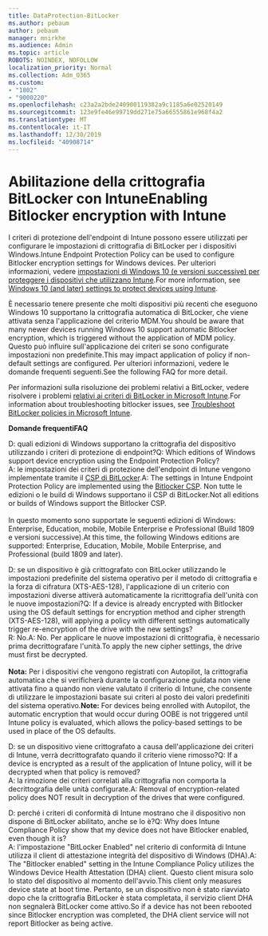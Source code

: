 ```yaml
---
title: DataProtection-BitLocker
ms.author: pebaum
author: pebaum
manager: mnirkhe
ms.audience: Admin
ms.topic: article
ROBOTS: NOINDEX, NOFOLLOW
localization_priority: Normal
ms.collection: Adm_O365
ms.custom:
- "1802"
- "9000220"
ms.openlocfilehash: c23a2a2bde240900119382a9c1185a6e02520149
ms.sourcegitcommit: 123e9fe46e99719dd271e75a66555861e968f4a2
ms.translationtype: MT
ms.contentlocale: it-IT
ms.lasthandoff: 12/30/2019
ms.locfileid: "40908714"
---
```

# <a name="enabling-bitlocker-encryption-with-intune"></a><span data-ttu-id="1e842-102">Abilitazione della crittografia BitLocker con Intune</span><span class="sxs-lookup"><span data-stu-id="1e842-102">Enabling Bitlocker encryption with Intune</span></span>

 <span data-ttu-id="1e842-103">I criteri di protezione dell'endpoint di Intune possono essere utilizzati per configurare le impostazioni di crittografia di BitLocker per i dispositivi Windows.</span><span class="sxs-lookup"><span data-stu-id="1e842-103">Intune Endpoint Protection Policy can be used to configure Bitlocker encryption settings for Windows devices.</span></span> <span data-ttu-id="1e842-104">Per ulteriori informazioni, vedere [impostazioni di Windows 10 (e versioni successive) per proteggere i dispositivi che utilizzano Intune](https://docs.microsoft.com/intune/endpoint-protection-windows-10#windows-encryption).</span><span class="sxs-lookup"><span data-stu-id="1e842-104">For more information, see [Windows 10 (and later) settings to protect devices using Intune](https://docs.microsoft.com/intune/endpoint-protection-windows-10#windows-encryption).</span></span>
 
<span data-ttu-id="1e842-105">È necessario tenere presente che molti dispositivi più recenti che eseguono Windows 10 supportano la crittografia automatica di BitLocker, che viene attivata senza l'applicazione del criterio MDM.</span><span class="sxs-lookup"><span data-stu-id="1e842-105">You should be aware that many newer devices running Windows 10 support automatic Bitlocker encryption, which is triggered without the application of MDM policy.</span></span> <span data-ttu-id="1e842-106">Questo può influire sull'applicazione dei criteri se sono configurate impostazioni non predefinite.</span><span class="sxs-lookup"><span data-stu-id="1e842-106">This may impact application of policy if non-default settings are configured.</span></span> <span data-ttu-id="1e842-107">Per ulteriori informazioni, vedere le domande frequenti seguenti.</span><span class="sxs-lookup"><span data-stu-id="1e842-107">See the following FAQ for more detail.</span></span>
 
<span data-ttu-id="1e842-108">Per informazioni sulla risoluzione dei problemi relativi a BitLocker, vedere risolvere i problemi [relativi ai criteri di BitLocker in Microsoft Intune](https://docs.microsoft.com/intune/protect/troubleshoot-bitlocker-policies).</span><span class="sxs-lookup"><span data-stu-id="1e842-108">For information about troubleshooting bitlocker issues, see [Troubleshoot BitLocker policies in Microsoft Intune](https://docs.microsoft.com/intune/protect/troubleshoot-bitlocker-policies).</span></span>
 
 
<span data-ttu-id="1e842-109">**Domande frequenti**</span><span class="sxs-lookup"><span data-stu-id="1e842-109">**FAQ**</span></span>

 <span data-ttu-id="1e842-110">D: quali edizioni di Windows supportano la crittografia del dispositivo utilizzando i criteri di protezione di endpoint?</span><span class="sxs-lookup"><span data-stu-id="1e842-110">Q: Which editions of Windows support device encryption using the Endpoint Protection Policy?</span></span><br>
 <span data-ttu-id="1e842-111">A: le impostazioni dei criteri di protezione dell'endpoint di Intune vengono implementate tramite il [CSP di BitLocker](https://docs.microsoft.com/windows/client-management/mdm/bitlocker-csp).</span><span class="sxs-lookup"><span data-stu-id="1e842-111">A: The settings in Intune Endpoint Protection Policy  are implemented using the [Bitlocker CSP](https://docs.microsoft.com/windows/client-management/mdm/bitlocker-csp).</span></span> <span data-ttu-id="1e842-112">Non tutte le edizioni o le build di Windows supportano il CSP di BitLocker.</span><span class="sxs-lookup"><span data-stu-id="1e842-112">Not all editions or builds of Windows support the Bitlocker CSP.</span></span> <br><br>
      <span data-ttu-id="1e842-113">In questo momento sono supportate le seguenti edizioni di Windows: Enterprise, Education, mobile, Mobile Enterprise e Professional (Build 1809 e versioni successive).</span><span class="sxs-lookup"><span data-stu-id="1e842-113">At this time, the following Windows editions are supported: Enterprise, Education, Mobile, Mobile Enterprise, and Professional (build 1809 and later).</span></span>
 
<span data-ttu-id="1e842-114">D: se un dispositivo è già crittografato con BitLocker utilizzando le impostazioni predefinite del sistema operativo per il metodo di crittografia e la forza di cifratura (XTS-AES-128), l'applicazione di un criterio con impostazioni diverse attiverà automaticamente la ricrittografia dell'unità con le nuove impostazioni?</span><span class="sxs-lookup"><span data-stu-id="1e842-114">Q: If a device is already encrypted with Bitlocker using the OS default settings for encryption method and cipher strength (XTS-AES-128), will applying a policy with different settings automatically trigger re-encryption of the drive with the new settings?</span></span><br>
<span data-ttu-id="1e842-115">R: No.</span><span class="sxs-lookup"><span data-stu-id="1e842-115">A: No.</span></span> <span data-ttu-id="1e842-116">Per applicare le nuove impostazioni di crittografia, è necessario prima decrittografare l'unità.</span><span class="sxs-lookup"><span data-stu-id="1e842-116">To apply the new cipher settings, the drive must first be decrypted.</span></span><br><br>
<span data-ttu-id="1e842-117">**Nota:** Per i dispositivi che vengono registrati con Autopilot, la crittografia automatica che si verificherà durante la configurazione guidata non viene attivata fino a quando non viene valutato il criterio di Intune, che consente di utilizzare le impostazioni basate sui criteri al posto dei valori predefiniti del sistema operativo.</span><span class="sxs-lookup"><span data-stu-id="1e842-117">**Note:** For devices being enrolled with Autopilot, the automatic encryption that would occur during OOBE is not triggered until Intune policy is evaluated, which allows the policy-based settings to be used in place of the OS defaults.</span></span>
 
<span data-ttu-id="1e842-118">D: se un dispositivo viene crittografato a causa dell'applicazione dei criteri di Intune, verrà decrittografato quando il criterio viene rimosso?</span><span class="sxs-lookup"><span data-stu-id="1e842-118">Q: If a device is encrypted as a result of the  application of Intune policy, will it be decrypted when that policy is removed?</span></span><br>
<span data-ttu-id="1e842-119">A: la rimozione dei criteri correlati alla crittografia non comporta la decrittografia delle unità configurate.</span><span class="sxs-lookup"><span data-stu-id="1e842-119">A: Removal of encryption-related policy does NOT result in decryption of the drives that were configured.</span></span>
 
<span data-ttu-id="1e842-120">D: perché i criteri di conformità di Intune mostrano che il dispositivo non dispone di BitLocker abilitato, anche se lo è?</span><span class="sxs-lookup"><span data-stu-id="1e842-120">Q: Why does Intune Compliance Policy show that my device does not have Bitlocker enabled, even though it is?</span></span><br>
<span data-ttu-id="1e842-121">A: l'impostazione "BitLocker Enabled" nel criterio di conformità di Intune utilizza il client di attestazione integrità del dispositivo di Windows (DHA).</span><span class="sxs-lookup"><span data-stu-id="1e842-121">A: The "Bitlocker enabled" setting in the Intune Compliance Policy utilizes the Windows Device Health Attestation  (DHA) client.</span></span> <span data-ttu-id="1e842-122">Questo client misura solo lo stato del dispositivo al momento dell'avvio.</span><span class="sxs-lookup"><span data-stu-id="1e842-122">This client only measures device state at boot time.</span></span> <span data-ttu-id="1e842-123">Pertanto, se un dispositivo non è stato riavviato dopo che la crittografia BitLocker è stata completata, il servizio client DHA non segnalerà BitLocker come attivo.</span><span class="sxs-lookup"><span data-stu-id="1e842-123">So if a device has not been rebooted since Bitlocker encryption was completed, the DHA client service will not report Bitlocker as being active.</span></span>
 
 